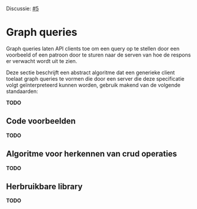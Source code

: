 Discussie: [#5](https://github.com/pietercolpaert/generieke-hypermedia-api/issues/5)

# Graph queries

Graph queries laten API clients toe om een query op te stellen door een voorbeeld of een patroon door te sturen naar de serven van hoe de respons er verwacht wordt uit te zien.

Deze sectie beschrijft een abstract algoritme dat een generieke client toelaat graph queries te vormen die door een server die deze specificatie volgt geïnterpreteerd kunnen worden, gebruik makend van de volgende standaarden:

__TODO__

## Code voorbeelden

__TODO__

## Algoritme voor herkennen van crud operaties

__TODO__

## Herbruikbare library

__TODO__